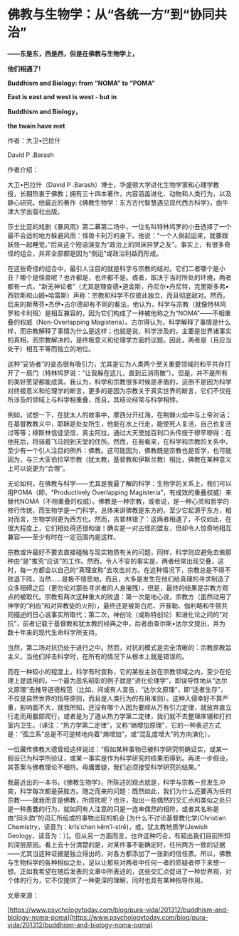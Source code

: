 # 佛教与生物学：从“各统一方”到“协同共治”

**——东是东，西是西，但是在佛教与生物学上，**

**他们相遇了!**

**Buddhism and Biology: from “NOMA” to “POMA”**

**East is east and west is west - but in**

**Buddhism and Biology，**

**the twain have met**

作者：大卫•巴拉什

David P .Barash

作者介绍：

大卫•巴拉什（David P .Barash）博士，华盛顿大学进化生物学家和心理学教授，长期热衷于佛教；拥有三十四本著作，内容涵盖进化、动物和人类行为，以及静心研究。他最近的著作《佛教生物学：东方古代智慧遇见现代西方科学》，由牛津大学出版社出版。

莎士比亚的戏剧《暴风雨》第二幕第二场中，一位名叫特林鸠罗的小丑选择了一个最不合适的地方躲避风雨：怪兽卡利万的身下。他说：“一个人倒起运来，就要跟妖怪一起睡觉。”后来这个短语演变为“政治上的同床异梦之友”。事实上，有很多奇怪的组合，并非全部都是因为“倒运”或政治利益而形成。

在这些奇怪的组合中，最引人注目的就是科学与宗教的结对。它们二者哪个是小丑？哪个是怪兽呢？也许都是，也许都不是。或者，取决于当时所处的环境，两者都有一点。“新无神论者”（尤其是理查德•道金斯，丹尼尔•丹尼特，克里斯多弗•西钦斯和山姆•哈雷斯）声称：宗教和科学不仅彼此独立，而且彻底敌对。然而，后来的斯蒂芬•杰伊•古尔德却有不同的看法，他认为，科学与宗教（就像特林鸠罗和卡利班）是相互兼容的，因为它们构成了一种被他称之为“NOMA”——不相重叠的权威（Non-Overlapping Magisteria）。古尔得认为，科学解释了事情是什么样，而宗教解释了事情为什么是这样；也就是说，科学涉及的，主要是世界诸事实的真相，而宗教解决的，是终极意义和伦理学方面的议题。因此，两者是（且应当处于）相互平等而独立的地位。

这种“妥协者”的姿态很有吸引力，尤其是它为人类两个至关重要领域的和平共存打开了一扇门（特林鸠罗说：“让我躲在这儿，直到云消雨散”）。但是，并不是所有的美好愿望都能成真。我认为，科学和宗教很多时候是矛盾的，这倒不是因为科学对终极意义和伦理学的断言，更多的是因为宗教关于真实世界的断言，它们不仅在所涉及的领域上与科学相重叠，而且，其结论经常与科学相悖。

例如，试想一下，在犹太人的故事中，摩西分开红海，在荆棘火焰中与上帝对话；在基督教教义中，耶稣是处女所生，他能在水上行走，能使死人复活，自己也复活过等等；穆斯林信徒坚信，真主阿拉，通过大天使加百利口头传授于穆罕穆得：在他死后，将骑着飞马回到天堂的住所。然而，在我看来，在科学和宗教的关系中，至少有一个引人注目的例外：佛教。这可能因为，佛教既是宗教也是哲学，也可能因为，与三大亚伯拉罕宗教（犹太教，基督教和伊斯兰教）相比，佛教在某种意义上可以说更为“合理”。

无论如何，在佛教与科学——尤其是我最了解的科学：生物学的关系上，我们可以用POMA（即，“Productively Overlapping Magisteria”，有成效的重叠权威）来替代NOMA（不相重叠的权威）。佛教是一种宗教，或者说，是一种心灵和哲学的修行传统，而生物学是一门科学。总体来讲佛教是东方的，至少它起源于东方，相对而言，生物学则更为西方化。然而，吉普林错了：这两者相遇了，不仅如此，在很大程度上，它们相处得还很和谐！确实是一对古怪的盟友，但却令人惊奇地相互兼容——至少有时在一定范围内是这样。

宗教或许最好不要去直接碰触与现实物质有关的问题，同样，科学则应避免去做那种由“是”推究“应该”的工作。然而，令人不安的事实是，两者经常出现交叠，这时，每一方都会以自己的“真理宣称”去攻击对方。在这种情况下，宗教总是不得不败退下阵，当然……是极不情愿地，而且，大多是发生在他们给真理的寻求制造了众多阻碍之后（更勿论对那些寻求者的人身摧残），但是，最终的结果是宗教方观点的被取代。宗教有两次这种重大的败退：第一次是地心说，宗教方（虽然动用了神学的“利齿”和对异教徒的火刑），最终还是被哥白尼、开普勒、伽利略和牛顿共同描述的日心说事实所取代；第二次，神创论（或称特创论）和进化论之间的“对抗”，前者记载于基督教和犹太教的经典之中，后者由查尔斯•达尔文提出，并为数十年来的现代生命科学所支持。

当然，第二场对抗仍处于进行之中。然而，对抗的模式是完全清晰的：宗教原教旨主义，当他们抨击科学时，在所有的情况下从根本上就是错误的。

而在一种较小的程度上，科学有时宣称，它的某些主张在宗教领域之内，至少在伦理上是适用的。一个最为恶名昭彰的例子就是“进化伦理学”，即误导性地从“达尔文原理”去推导道德规范（比如，间或有人宣告，“达尔文原理”，即“适者生存”，不仅是自然世界的指导原则，而且是人类行为的有用准则）。这种入侵幸好不算严重，影响面不大，就我所知，还没有哪个人因为要顺从万有引力定律，就放弃直立行走而用腹部爬行，或者是为了遵从热力学第二定律，我们就不去整理床铺和打扫室内卫生。（译注：“热力学第二定律”，又称“熵增加原理”，它的一种表述方式是：“孤立系”总是不可逆转地向着“熵增加”，或“混乱度增大”的方向演化）。

一位藏传佛教大德曾经这样说过：“假如某种事物已被科学研究明确证实，或某一假设已为科学所验证，或某一事实是作为科学研究的结果而得到。再进一步假设，其答案与佛教理论不相符。毋庸置疑，我们必须接受科学研究的结果。”

我最近出的一本书，《佛教生物学》，所陈述的观点就是，科学与宗教一旦发生冲突，科学每次都是获胜方。随之而来的问题：既然如此，我们为什么还要再为任何宗教——就我而言是佛教，所烦扰呢？也许，指出一些偶然的交汇点和类似之处只是一种愚蠢的行为，就如同有人注意的只是一连串偶然的相符，或者其名称是由“同头韵”的词汇所组成的事物出现的机会 \[为什么不讨论基督教化学\(Christian Chemistry，读音为：krĭs′chən kĕm′ĭ-strē\)，或，犹太教地质学\(Jewish Geology，读音为：）\]。但从另一方面而言，也许这种巧合，有超出我们目前所知的深层原因。看上去十分清楚的是，对某件事不能确定时，任何两方一致的证据——尤其当这种证据是独立得出的，对各方都添加了一张新的信任票。所以，佛教与生物科学的各种相似之处，足以让那些对两者中任何一者的质疑者停下来想一想。正如我希望在随后发表的文章中所表述的，这些交汇点促进了一种世界观，对个体的行为，它不仅提供了一种更深的理解，同时也具有某种指导作用。

文章来源：

[https://www.psychologytoday.com/blog/pura-vida/201312/buddhism-and-biology-noma-poma](https://www.psychologytoday.com/blog/pura-vida/201312/buddhism-and-biology-noma-poma)

